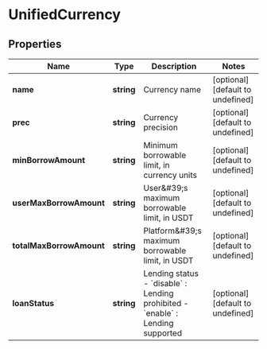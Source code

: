 # UnifiedCurrency

## Properties

Name | Type | Description | Notes
------------ | ------------- | ------------- | -------------
**name** | **string** | Currency name | [optional] [default to undefined]
**prec** | **string** | Currency precision | [optional] [default to undefined]
**minBorrowAmount** | **string** | Minimum borrowable limit, in currency units | [optional] [default to undefined]
**userMaxBorrowAmount** | **string** | User\&#39;s maximum borrowable limit, in USDT | [optional] [default to undefined]
**totalMaxBorrowAmount** | **string** | Platform\&#39;s maximum borrowable limit, in USDT | [optional] [default to undefined]
**loanStatus** | **string** | Lending status  - &#x60;disable&#x60; : Lending prohibited  - &#x60;enable&#x60; : Lending supported | [optional] [default to undefined]

